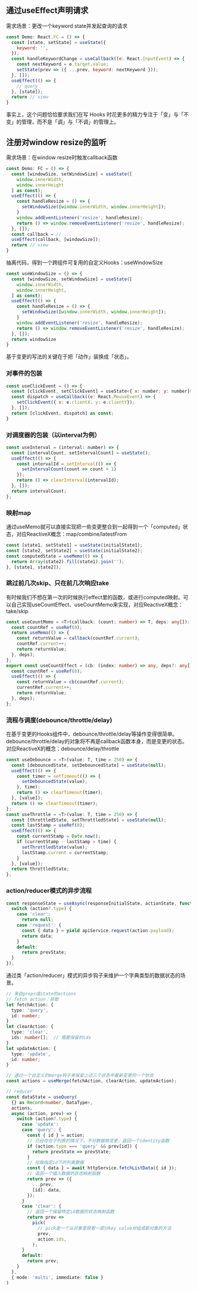 ## 通过useEffect声明请求

需求场景：更改一个keyword state并发起查询的请求

```js
const Demo: React.FC = () => {
  const [state, setState] = useState({
    keyword: '',
  });
  const handleKeywordChange = useCallback((e: React.InputEvent) => {
    const nextKeyword = e.target.value;
    setState(prev => ({ ...prev, keyword: nextKeyword }));
  }, []);
  useEffect(() => {
    // query
  }, [state]);
  return // view
}
```

事实上，这个问题恰恰要求我们在写 Hooks 时花更多的精力专注于「变」与「不变」的管理，而不是「调」与「不调」的管理上。

## 注册对window resize的监听

需求场景：在window resize时触发callback函数

```js
const Demo: FC = () => {
  const [windowSize, setWindowSize] = useState([
    window.innerWidth,
    window.innerHeight
  ] as const);
  useEffect(() => {
    const handleResize = () => {
      setWindowSize([window.innerWidth, window.innerHeight]);
    }
    window.addEventListener('resize', handleResize);
    return () => window.removeEventListener('resize', handleResize);
  }, []);
  const callback = // ...
  useEffect(callback, [windowSize]);
  return // view
}
```

抽离代码，得到一个跨组件可复用的自定义Hooks：useWindowSize

```js
const useWindowSize = () => {
  const [windowSize, setWindowSize] = useState([
    window.innerWidth,
    window.innerHeight,
  ] as const);
  useEffect(() => {
    const handleResize = () => {
      setWindowSize([window.innerWidth, window.innerHeight]);
    }
    window.addEventListener('resize', handleResize);
    return () => window.removeEventListener('resize', handleResize);
  }, []);
  return windowSize
}
```

基于变更的写法的关键在于把「动作」装换成「状态」。

### 对事件的包装

```js
const useClickEvent = () => {
  const [clickEvent, setClickEvent] = useState<{ x: number; y: number}>(null);
  const dispatch = useCallback((e: React.MouseEvent) => {
    setClickEvent({ x: e.clientX. y: e.clientY});
  }, []);
  return [clickEvent, dispatch] as const;
}
```

### 对调度器的包装（以interval为例）

```js
const useInterval = (interval: number) => {
  const [intervalCount, setIntervalCount] = useState();
  useEffect(() => {
    const intervalId = setInterval(() => {
      setIntervalCount(count => count + 1)
    });
    return () => clearInterval(intervalId);
  }, []);
  return intervalCount;
};
```

### 映射map

通过useMemo就可以直接实现把一些变更整合到一起得到一个「computed」状态，对应ReactiveX概念：map/combine/latestFrom

```js
const [state1, setState1] = useState(initialState1);
const [state2, setState2] = useState(initialState2);
const computedState = useMemo(() => {
  return Array(state2).fill(state1).join('');
}, [state1, state2]);
```

### 跳过前几次skip、只在前几次响应take

有时候我们不想在第一次的时候执行effect里的函数，或进行computed映射。可以自己实现useCountEffect、useCountMemo来实现，对应ReactiveX概念：take/skip

```ts
const useCountMemo = <T>(callback: (count: number) => T, deps: any[]): T => {
  const countRef = useRef(0);
  return useMemo(() => {
    const returnValue = callback(countRef.current);
    countRef.current++;
    return returnValue;
  }, deps);
};
export const useCountEffect = (cb: (index: number) => any, deps?: any[]) => {
  const countRef = useRef(0);
  useEffect(() => {
    const returnValue = cb(countRef.current);
    currentRef.current++;
    return returnValue;
  }, deps);
};
```

### 流程与调度(debounce/throttle/delay)

在基于变更的Hooks组件中，debounce/throttle/delay等操作变得很简单。debounce/throttle/delay的对象将不再是callback函数本身，而是变更的状态。对应ReactiveX的概念：debounce/delay/throttle

```ts
const useDebounce = <T>(value: T, time = 250) => {
  const [debouncedState, setDebouncedState] = useState(null);
  useEffect(() => {
    const timer = setTimeout(() => {
      setDebouncedState(value);
    }, time);
    return () => clearTimeout(timer);
  }, [value]);
  return () => clearTimeout(timer);
};
const useThrottle = <T>(value: T, time = 250) => {
  const [throttledState, setThrottledState] = useState(null);
  const lastStamp = useRef(0);
  useEffect(() => {
    const currentStamp = Date.now();
    if (currentStamp - lastStamp > time) {
      setThrottledState(value);
      lastStamp.current = currentStamp;
    }
  }, [value]);
  return throttledState;
};
```

### action/reducer模式的异步流程

```js
const responseState = useAsync(responseInitialState, actionState, function *(action, prevState) {
  switch (action?.type) {
    case 'clear':
      return null;
    case 'request': {
      const { data } = yield apiService.request(action.payload);
      return data;
    }
    default:
      return prevState;
  }
});
```

通过类「action/reducer」模式的异步钩子来维护一个字典类型的数据状态的场景。

```ts
// 来自props或state的actions
// fetch action：获取
let fetchAction: {
  type: 'query',
  id: number;
}
let clearAction: {
  type: 'clear',
  ids: number[];  // 需要保留的ids
}
let updateAction: {
  type: 'update',
  id: number;
}

// 通过一个自定义的merge钩子来保留上述三个状态中最新变更的一个状态
const actions = useMerge(fetchAction, clearAction, updateAction);

// reducer
const dataState = useQuery(
  {} as Record<number, DataType>,
  actions,
  async (action, prev) => {
    switch (action?.type) {
      case 'update':
      case 'query': {
        const { id } = action;
        // 已经存在子列表的情况下，不对数据做变更，返回一个identity函数
        if (action.type === 'query' && prev[id]) {
          return prevState => prevState;
        }
        // 拉取指定id下的列表数据
        const { data } = await httpService.fetchListData({ id });
        // 返回一个插入数据的状态映射函数
        return prev => ({
          ...prev,
          [id]: data,
        });
      }
      case 'clear': {
        // 返回一个保留特定id数据的状态映射函数
        return prev =>
          pick(
            // pick是一个从对象里获取一部分key value对组成新对象的方法
            prev,
            action.ids,
          );
      }
      default:
        return prev;
    }
  },
  { mode: 'multi', immediate: false }
)
```


